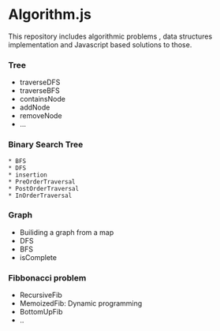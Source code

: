 # Algorithm.js

This repository includes algorithmic problems , data structures implementation and Javascript based solutions to those.

### Tree
  * traverseDFS
  * traverseBFS
  * containsNode
  * addNode
  * removeNode
  * ...

### Binary Search Tree
    * BFS
    * DFS
    * insertion
    * PreOrderTraversal
    * PostOrderTraversal
    * InOrderTraversal

### Graph
  * Builiding a graph from a map
  * DFS
  * BFS
  * isComplete

### Fibbonacci problem
  * RecursiveFib
  * MemoizedFib: Dynamic programming
  * BottomUpFib
  * ..


